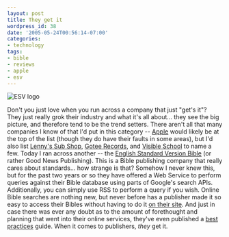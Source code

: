 ```yaml
---
layout: post
title: They get it
wordpress_id: 38
date: '2005-05-24T00:56:14-07:00'
categories:
- technology
tags:
- bible
- reviews
- apple
- esv
---
```

<img src="http://willnorris.com/wordpress-content/uploads/2005/05/esvblue.jpeg" alt="ESV logo" class="alignleft" />

Don't you just love when you run across a company that just "get's it"?  They just really grok their industry and what it's all about... they see the big picture, and therefore tend to be the trend setters.  There aren't all that many companies I know of that I'd put in this category -- [Apple][] would likely be at the top of the list (though they do have their faults in some areas), but I'd also list [Lenny's Sub Shop][], [Gotee Records][], and [Visible School][] to name a few.  Today I ran across another -- the [English Standard Version Bible][esv] (or rather Good News Publishing).  This is a Bible publishing company that really cares about standards... how strange is that?  Somehow I never knew this, but for the past two years or so they have offered a Web Service to perform queries against their Bible database using parts of Google's search APIs.  Additionally, you can simply use RSS to perform a query if you wish.  Online Bible searches are nothing new, but never before has a publisher made it so easy to access their Bibles without having to do it [on their site][].  And just in case there was ever any doubt as to the amount of forethought and planning that went into their online services, they've even published a [best practices][] guide.  When it comes to publishers, _they_ get it.

[apple]: http://www.apple.com
[lenny's sub shop]: http://www.lennyssubshop.com/
[gotee records]: http://www.gotee.com
[visible school]: http://www.visibleschool.com
[esv]: http://www.gnpcb.org/esv/
[on their site]: http://www.biblegateway.com
[best practices]: http://www.gnpcb.org/esv/share/about/
